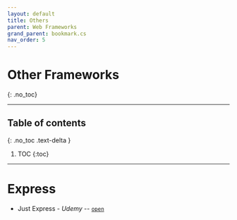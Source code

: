 ```yaml
---
layout: default
title: Others
parent: Web Frameworks
grand_parent: bookmark.cs
nav_order: 5
---
```


# Other Frameworks
{: .no_toc}

---

## Table of contents
{: .no_toc .text-delta }

1. TOC
{:toc}

---

# Express

- Just Express - *Udemy* -- [`open`](https://sapient.udemy.com/course/just-express-with-a-bunch-of-node-and-http-in-detail/)
